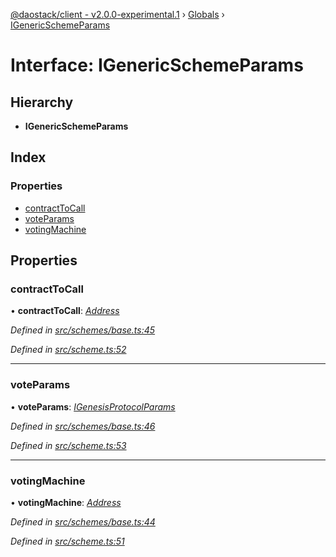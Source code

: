 [@daostack/client - v2.0.0-experimental.1](../README.md) › [Globals](../globals.md) › [IGenericSchemeParams](igenericschemeparams.md)

# Interface: IGenericSchemeParams

## Hierarchy

* **IGenericSchemeParams**

## Index

### Properties

* [contractToCall](igenericschemeparams.md#contracttocall)
* [voteParams](igenericschemeparams.md#voteparams)
* [votingMachine](igenericschemeparams.md#votingmachine)

## Properties

###  contractToCall

• **contractToCall**: *[Address](../globals.md#address)*

*Defined in [src/schemes/base.ts:45](https://github.com/daostack/client/blob/6c661ff/src/schemes/base.ts#L45)*

*Defined in [src/scheme.ts:52](https://github.com/daostack/client/blob/6c661ff/src/scheme.ts#L52)*

___

###  voteParams

• **voteParams**: *[IGenesisProtocolParams](igenesisprotocolparams.md)*

*Defined in [src/schemes/base.ts:46](https://github.com/daostack/client/blob/6c661ff/src/schemes/base.ts#L46)*

*Defined in [src/scheme.ts:53](https://github.com/daostack/client/blob/6c661ff/src/scheme.ts#L53)*

___

###  votingMachine

• **votingMachine**: *[Address](../globals.md#address)*

*Defined in [src/schemes/base.ts:44](https://github.com/daostack/client/blob/6c661ff/src/schemes/base.ts#L44)*

*Defined in [src/scheme.ts:51](https://github.com/daostack/client/blob/6c661ff/src/scheme.ts#L51)*
